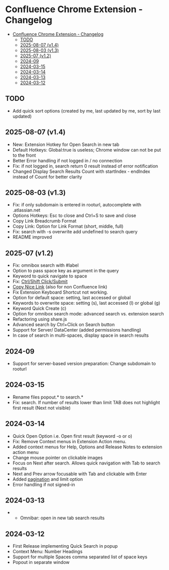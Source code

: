 # Confluence Chrome Extension - Changelog

- [Confluence Chrome Extension - Changelog](#confluence-chrome-extension---changelog)
  - [TODO](#todo)
  - [2025-08-07 (v1.4)](#2025-08-07-v14)
  - [2025-08-03 (v1.3)](#2025-08-03-v13)
  - [2025-07 (v1.2)](#2025-07-v12)
  - [2024-09](#2024-09)
  - [2024-03-15](#2024-03-15)
  - [2024-03-14](#2024-03-14)
  - [2024-03-13](#2024-03-13)
  - [2024-03-12](#2024-03-12)


## TODO
* Add quick sort options (created by me, last updated by me, sort by last updated)



## 2025-08-07 (v1.4)

* New: Extension Hotkey for Open Search in new tab
* Default Hotkeys: Global:true is useless; Chrome window can not be put to the front
* Better Error handling if not logged in / no connection
* Fix: if not logged in, search return 0 result instead of error notification
* Changed Display Search Results Count with startIndex - endIndex instead of Count for better clarity

## 2025-08-03 (v1.3)

* Fix: if only subdomain is entered in rooturl, autocomplete with .atlassian.net
* Options Hotkeys: Esc to close and Ctrl+S to save and close
* Copy Link Breadcrumb Format
* Copy Link: Option for Link Format (short, middle, full)
* Fix: search with -s overwrite add undefined to search query
* README improved

## 2025-07 (v1.2)

* Fix: omnibox search with #label
* Option to pass space key as argument in the query
* Keyword to quick navigate to space
* Fix: [Ctrl/Shift Click/Submit](https://www.perplexity.ai/search/in-my-chrome-extension-i-have-M_y8SHhqQ6KNjgPviHNC3g) 
* [Copy Nice Link](README.md#copy-link) (also for non Confluence link)
* Fix Extension Keyboard Shortcut not working.
* Option for default space: setting, last accessed or global
* Keywords to overwrite space: setting (s), last accessed (l) or global (g)
* Keyword Quick Create (c)
* Option for omnibox search mode: advanced search vs. extension search
* Refactoring using share.js
* Advanced search by Ctrl+Click on Search button
* Support for Server/ DataCenter (added permissions handling)
* In case of search in multi-spaces, display space in search results

## 2024-09

* Support for server-based version preparation: Change subdomain to rooturl

## 2024-03-15

* Rename files popout.* to search.*
* Fix: search. If number of results lower than limit TAB does not highlight first result (Next not visible)

## 2024-03-14

* Quick Open Option i.e. Open first result (keyword -o or o)
* Fix: Remove Context menus in Extension Action menu.
* Added context menus for Help, Options and Release Notes to extension action menu
* Change mouse pointer on clickable images
* Focus on Next after search. Allows quick navigation with Tab to search results
* Next and Prev arrow focusable with Tab and clickable with Enter
* Added [pagination](https://developer.atlassian.com/server/confluence/pagination-in-the-rest-api/) and limit option
* Error handling if not signed-in

## 2024-03-13

* * Omnibar: open in new tab search results

## 2024-03-12

* First Release implementing Quick Search in popup
* Context Menu: Number Headings
* Support for multiple Spaces comma separated list of space keys
* Popout in separate window
